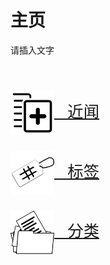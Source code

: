 # 主页  
<p>请插入文字</p>
<br/>

<p style="font-size: 19pt;"><a href="/recent/"><img src="/assets/images/recent.png" height="70" width="70" style="vertical-align: middle;"/>&nbsp;&nbsp; 近闻</a></p>

<p style="font-size: 19pt;"><a href="/tags/"><img src="/assets/images/tags.png" height="70" width="70" style="vertical-align: middle;"/>&nbsp;&nbsp; 标签</a></p>

<p style="font-size: 19pt;"><a href="/categories/"><img src="/assets/images/categories.png" height="70" width="70" style="vertical-align: middle;"/>&nbsp;&nbsp; 分类</a></p>
